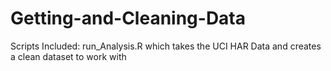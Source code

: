 # Getting-and-Cleaning-Data
Scripts Included: run_Analysis.R which takes the UCI HAR Data and creates a clean dataset to work with
